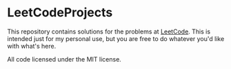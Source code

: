 # LeetCodeProjects

This repository contains solutions for the problems at <a href="https://leetcode.com">LeetCode</a>. This is intended just for my personal use, but you are free to do whatever you'd like with what's here.

All code licensed under the MIT license.
